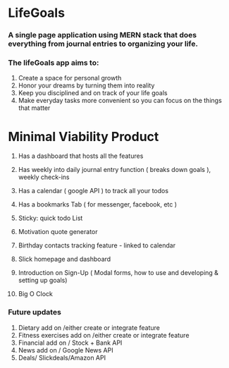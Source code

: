 # LifeGoals

### A single page application using MERN stack that does everything from journal entries to organizing your life.

### The lifeGoals app aims to:
1. Create a space for personal growth
2. Honor your dreams by turning them into reality
3. Keep you disciplined and on track of your life goals
4. Make everyday tasks more convenient so you can focus on the things that matter


# Minimal Viability Product
1. Has a dashboard that hosts all the features
2. Has weekly into daily journal entry function ( breaks down goals ), weekly check-ins
3. Has a calendar ( google API ) to track all your todos
4. Has a bookmarks Tab ( for messenger, facebook, etc )
5. Sticky: quick todo List
6. Motivation quote generator
7. Birthday contacts tracking feature - linked to calendar

8. Slick homepage and dashboard
9. Introduction on Sign-Up ( Modal forms, how to use and developing & setting up goals)
10. Big O Clock


### Future updates
1. Dietary add on /either create or integrate feature
2. Fitness exercises add on /either create or integrate feature
3. Financial add on / Stock + Bank API
4. News add on / Google News API
5. Deals/ Slickdeals/Amazon API
